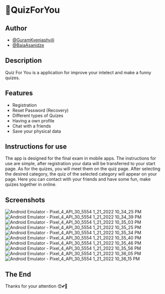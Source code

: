 # 🧠QuizForYou




## Author

- [@GuramKveniashvili](https://github.com/Kveno999)
- [@BaiaAsanidze](https://github.com/Baiaasana?fbclid=IwAR0kky30aPaxp-CB-4Z1Pwo-giGm-M9GNRsAdBrFi3D9n5nbKaRB2Ry4sNk)


## Description
Quiz For You is a application for improve your intelect and make a funny quizes.
## Features
- Registration
- Reset Password (Recovery)
- Different types of Quizes
- Having a own profile 
- Chat with a friends
- Save your physical data
## Instructions for use
The app is designed for the final exam in mobile apps.
The instructions for use are simple, after registration your data will be transferred to your start page.
As for the quizes, you will meet them on the quiz page. After selecting the desired category, the quiz of the selected category will appear on your page. Here you can contact with your friends and have some fun, make quizes together in online.
## Screenshots

![Android Emulator - Pixel_4_API_30_5554 1_21_2022 10_34_25 PM](https://user-images.githubusercontent.com/91364481/150581851-71ff4f99-3e71-4222-a050-0e428cf74ca9.png) ![Android Emulator - Pixel_4_API_30_5554 1_21_2022 10_34_39 PM](https://user-images.githubusercontent.com/91364481/150581929-62b636af-66f5-43ff-8a81-b2992e89005a.png) ![Android Emulator - Pixel_4_API_30_5554 1_21_2022 10_35_03 PM](https://user-images.githubusercontent.com/91364481/150581976-d3f90437-e5a6-4ae1-ac50-d4078fc7083b.png) ![Android Emulator - Pixel_4_API_30_5554 1_21_2022 10_35_25 PM](https://user-images.githubusercontent.com/91364481/150582020-000b8828-b8f7-4d35-8e5e-f605f483d08f.png) ![Android Emulator - Pixel_4_API_30_5554 1_21_2022 10_35_34 PM](https://user-images.githubusercontent.com/91364481/150582046-7d358a64-02b9-4f1b-af74-68c0965cf09d.png) ![Android Emulator - Pixel_4_API_30_5554 1_21_2022 10_35_40 PM](https://user-images.githubusercontent.com/91364481/150582083-9a730b17-641e-4398-83c7-b21174d32c45.png) ![Android Emulator - Pixel_4_API_30_5554 1_21_2022 10_35_46 PM](https://user-images.githubusercontent.com/91364481/150582120-39ecee0b-3a2d-4fc1-a330-04847c0c53a7.png) ![Android Emulator - Pixel_4_API_30_5554 1_21_2022 10_35_56 PM](https://user-images.githubusercontent.com/91364481/150582159-b5ecc37d-1060-44e1-b3c8-e5f5b7182f7d.png) ![Android Emulator - Pixel_4_API_30_5554 1_21_2022 10_36_05 PM](https://user-images.githubusercontent.com/91364481/150582187-f9923302-5576-4d6b-86ac-f6f6d50b54ed.png) ![Android Emulator - Pixel_4_API_30_5554 1_21_2022 10_36_15 PM](https://user-images.githubusercontent.com/91364481/150582225-04a1b5dd-bf3b-4158-bef9-40ee9f1aaf22.png)



 







## The End
Thanks for your attention 😍💕🚀
